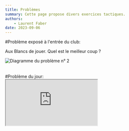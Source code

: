 ```yaml
---
title: Problèmes
summary: Cette page propose divers exercices tactiques.
authors:
    - Laurent Faber
date: 2023-09-06
---
```

#Problème exposé à l'entrée du club:


<div class="container">
	<div class="bs-docs-section">
		<div class="row">
			<div class="col-lg-4"></div>
			<div class="col-lg-4">
            <p>Aux Blancs de jouer. Quel est le meilleur coup ?</p>
            <img src="./../img/problemes/probleme_2.png" alt="Diagramme du problème n° 2">
            </div>
            <div class="col-lg-4"></div>
        </div>
    </div>
</div>

<br/>
<br/>
#Problème du jour:

<div class="embed-responsive embed-responsive-16by9">
<iframe class="embed-responsive-item" src="https://livetactics.chessbase.com"></iframe>
</div>